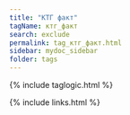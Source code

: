 ```yaml
---
title: "КТГ факт"
tagName: ктг_факт
search: exclude
permalink: tag_ктг_факт.html
sidebar: mydoc_sidebar
folder: tags
---
```

{% include taglogic.html %}

{% include links.html %}
